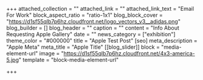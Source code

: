 +++
attached_collection = ""
attached_link = ""
attached_link_text = "Email For Work"
block_aspect_ratio = "ratio-1x1"
blog_block_cover = "https://d1sf55qlb7p6hz.cloudfront.net/logo_vectors_v3__adidas.png"
blog_builder = []
blog_header = ""
caption = ""
content = "Info About Requesting Apple Gallery"
date = ""
news_category = ["exhibition"]
theme_color = "#000000"
title = "Apple Test Post"
[seo]
meta_description = "Apple Meta"
meta_title = "Apple Title"
[[blog_slider]]
block = "media-element-url"
image = "https://d1sf55qlb7p6hz.cloudfront.net/4x3-america-5.jpg"
template = "block-media-element-url"

+++
